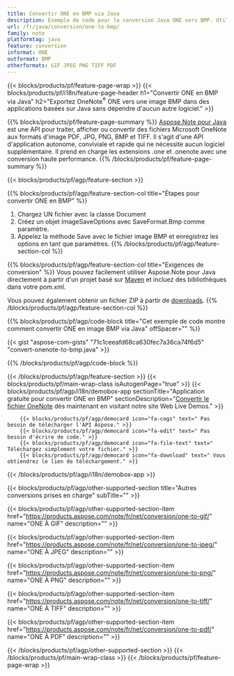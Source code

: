 ```yaml
---
title: Convertir ONE en BMP via Java
description: Exemple de code pour la conversion Java ONE vers BMP. Utilisez le code d'exemple d'API pour la conversion des fichiers batch ONE en BMP dans n'importe quelle application basée sur Java. 
url: /fr/java/conversion/one-to-bmp/
family: note
platformtag: java
feature: conversion
informat: ONE
outformat: BMP
otherformats: GIF JPEG PNG TIFF PDF
---
```

{{< blocks/products/pf/feature-page-wrap >}}
{{< blocks/products/pf/i18n/feature-page-header h1="Convertir ONE en BMP via Java" h2="Exportez OneNote<sup>&reg;</sup> ONE vers une image BMP dans des applications basées sur Java sans dépendre d'aucun autre logiciel." >}}

{{% blocks/products/pf/feature-page-summary %}}
[Aspose.Note pour Java](https://products.aspose.com/note/java/) est une API pour traiter, afficher ou convertir des fichiers Microsoft OneNote aux formats d'image PDF, JPG, PNG, BMP et TIFF. Il s'agit d'une API d'application autonome, conviviale et rapide qui ne nécessite aucun logiciel supplémentaire. Il prend en charge les extensions .one et .onenote avec une conversion haute performance.
{{% /blocks/products/pf/feature-page-summary  %}}

{{< blocks/products/pf/agp/feature-section >}}

{{% blocks/products/pf/agp/feature-section-col title="Étapes pour convertir ONE en BMP" %}}
1. Chargez UN fichier avec la classe Document
2. Créez un objet ImageSaveOptions avec SaveFormat.Bmp comme paramètre.
3. Appelez la méthode Save avec le fichier image BMP et enregistrez les options en tant que paramètres.
{{% /blocks/products/pf/agp/feature-section-col %}}

{{% blocks/products/pf/agp/feature-section-col title="Exigences de conversion" %}}
Vous pouvez facilement utiliser Aspose.Note pour Java directement à partir d'un projet basé sur [Maven](https://repository.aspose.com/webapp/#/artifacts/browse/tree/General/repo/com/aspose/aspose-note) et incluez des bibliothèques dans votre pom.xml.

Vous pouvez également obtenir un fichier ZIP à partir de [downloads](https://downloads.aspose.com/note/java).
{{% /blocks/products/pf/agp/feature-section-col %}}

{{% blocks/products/pf/agp/code-block title="Cet exemple de code montre comment convertir ONE en image BMP via Java" offSpacer="" %}}



{{< gist "aspose-com-gists" "71c1ceeafd68ca630fec7a36ca74f6d5" "convert-onenote-to-bmp.java" >}}

{{% /blocks/products/pf/agp/code-block %}}

{{< /blocks/products/pf/agp/feature-section >}}
{{< blocks/products/pf/main-wrap-class isAutogenPage="true" >}}
{{< blocks/products/pf/agp/i18n/demobox-app sectionTitle="Application gratuite pour convertir ONE en BMP" sectionDescription="[Convertir le fichier OneNote](https://products.aspose.app/note/conversion/onenote-to-bmp) dès maintenant en visitant notre site Web Live Demos." >}}

        {{< blocks/products/pf/agp/democard icon="fa-cogs" text=" Pas besoin de télécharger l'API Aspose." >}}
        {{< blocks/products/pf/agp/democard icon="fa-edit" text=" Pas besoin d'écrire de code." >}}
        {{< blocks/products/pf/agp/democard icon="fa-file-text" text=" Téléchargez simplement votre fichier." >}}
        {{< blocks/products/pf/agp/democard icon="fa-download" text=" Vous obtiendrez le lien de téléchargement." >}}
		
{{< /blocks/products/pf/agp/i18n/demobox-app >}}

{{< blocks/products/pf/agp/other-supported-section title="Autres conversions prises en charge" subTitle="" >}}

{{< blocks/products/pf/agp/other-supported-section-item href="https://products.aspose.com/note/fr/net/conversion/one-to-gif/" name="ONE À GIF" description="" >}}

{{< blocks/products/pf/agp/other-supported-section-item href="https://products.aspose.com/note/fr/net/conversion/one-to-jpeg/" name="ONE À JPEG" description="" >}}

{{< blocks/products/pf/agp/other-supported-section-item href="https://products.aspose.com/note/fr/net/conversion/one-to-png/" name="ONE À PNG" description="" >}}

{{< blocks/products/pf/agp/other-supported-section-item href="https://products.aspose.com/note/fr/net/conversion/one-to-tiff/" name="ONE À TIFF" description="" >}}

{{< blocks/products/pf/agp/other-supported-section-item href="https://products.aspose.com/note/fr/net/conversion/one-to-pdf/" name="ONE À PDF" description="" >}}



{{< /blocks/products/pf/agp/other-supported-section >}}
{{< /blocks/products/pf/main-wrap-class >}}
{{< /blocks/products/pf/feature-page-wrap >}}